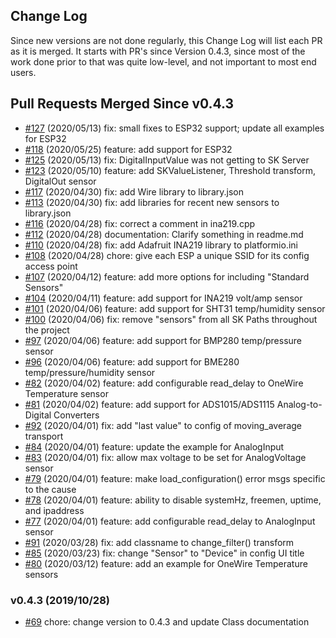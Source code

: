 ## Change Log

Since new versions are not done regularly, this Change Log will list each PR as it is merged. It starts with
PR's since Version 0.4.3, since most of the work done prior to that was quite low-level, and not important
to most end users.

## Pull Requests Merged Since v0.4.3
- [#127](https://github.com/SignalK/SensESP/pull/127) (2020/05/13) fix: small fixes to ESP32 support; update all examples for ESP32
- [#118](https://github.com/SignalK/SensESP/pull/118) (2020/05/25) feature: add support for ESP32
- [#125](https://github.com/SignalK/SensESP/pull/125) (2020/05/13) fix: DigitalInputValue was not getting to SK Server
- [#123](https://github.com/SignalK/SensESP/pull/123) (2020/05/10) feature: add SKValueListener, Threshold transform, DigitalOut sensor
- [#117](https://github.com/SignalK/SensESP/pull/117) (2020/04/30) fix: add Wire library to library.json
- [#113](https://github.com/SignalK/SensESP/pull/113) (2020/04/30) fix: add libraries for recent new sensors to library.json
- [#116](https://github.com/SignalK/SensESP/pull/116) (2020/04/28) fix: correct a comment in ina219.cpp
- [#112](https://github.com/SignalK/SensESP/pull/112) (2020/04/28) documentation: Clarify something in readme.md 
- [#110](https://github.com/SignalK/SensESP/pull/110) (2020/04/28) fix: add Adafruit INA219 library to platformio.ini
- [#108](https://github.com/SignalK/SensESP/pull/108) (2020/04/28) chore: give each ESP a unique SSID for its config access point
- [#107](https://github.com/SignalK/SensESP/pull/107) (2020/04/12) feature: add more options for including "Standard Sensors"
- [#104](https://github.com/SignalK/SensESP/pull/104) (2020/04/11) feature: add support for INA219 volt/amp sensor
- [#101](https://github.com/SignalK/SensESP/pull/101) (2020/04/06) feature: add support for SHT31 temp/humidity sensor
- [#100](https://github.com/SignalK/SensESP/pull/100) (2020/04/06) fix: remove "sensors" from all SK Paths throughout the project
- [#97](https://github.com/SignalK/SensESP/pull/97) (2020/04/06) feature: add support for BMP280 temp/pressure sensor
- [#96](https://github.com/SignalK/SensESP/pull/96) (2020/04/06) feature: add support for BME280 temp/pressure/humidity sensor
- [#82](https://github.com/SignalK/SensESP/pull/82) (2020/04/02) feature: add configurable read_delay to OneWire Temperature sensor
- [#81](https://github.com/SignalK/SensESP/pull/81) (2020/04/02) feature: add support for ADS1015/ADS1115 Analog-to-Digital Converters
- [#92](https://github.com/SignalK/SensESP/pull/92) (2020/04/01) fix: add "last value" to config of moving_average transport 
- [#84](https://github.com/SignalK/SensESP/pull/84) (2020/04/01) feature: update the example for AnalogInput
- [#83](https://github.com/SignalK/SensESP/pull/83) (2020/04/01) fix: allow max voltage to be set for AnalogVoltage sensor
- [#79](https://github.com/SignalK/SensESP/pull/79) (2020/04/01) feature: make load_configuration() error msgs specific to the cause
- [#78](https://github.com/SignalK/SensESP/pull/78) (2020/04/01) feature: ability to disable systemHz, freemen, uptime, and ipaddress
- [#77](https://github.com/SignalK/SensESP/pull/77) (2020/04/01) feature: add configurable read_delay to AnalogInput sensor
- [#91](https://github.com/SignalK/SensESP/pull/91) (2020/03/28) fix: add classname to change_filter() transform
- [#85](https://github.com/SignalK/SensESP/pull/85) (2020/03/23) fix: change "Sensor" to "Device" in config UI title
- [#80](https://github.com/SignalK/SensESP/pull/80) (2020/03/12) feature: add an example for OneWire Temperature sensors


### v0.4.3 (2019/10/28)
- [#69](https://github.com/SignalK/SensESP/pull/69) chore: change version to 0.4.3 and update Class documentation
